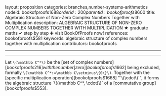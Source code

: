 layout: proposition
categories: branches,number-systems-arithmetics
nodeid: bookofproofs$1688
orderid: 200
parentid: bookofproofs$8600
title: Algebraic Structure of Non-Zero Complex Numbers Together with Multiplication
description: ALGEBRAIC STRUCTURE OF NON-ZERO COMPLEX NUMBERS TOGETHER WITH MULTIPLICATION ★ graduate maths ✔ step by step ✚ visit BookOfProofs now!
references: bookofproofs$581
keywords: algebraic structure of complex numbers together with multiplication
contributors: bookofproofs

---


---

Let `\(\mathbb C^*\)` be the [set of complex numbers][bookofproofs$216] with the number [zero][bookofproofs$1662] being excluded, formally `\(\mathbb C^*:=\mathbb C\setminus\{0\}\)`. 
Together with the [specific multiplication operation][bookofproofs$1668] "`\(\cdot\)`", it forms the algebraic structure `\((\mathbb C^*, \cdot)\)` of a 
[commutative group][bookofproofs$553].